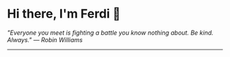 <h1>Hi there, I'm Ferdi 👋</h1>

<p><em>
  "Everyone you meet is fighting a battle you know nothing about. Be kind. Always." — Robin Williams
</em></p>

---
